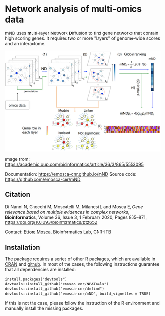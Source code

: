 # Network analysis of multi-omics data

mND uses **m**ulti-layer **N**etwork **D**iffusion to find gene networks that contain high scoring genes. It requires two or more "layers" of genome-wide scores and an interactome.

<img src="vignettes/overview.jpeg">

image from: https://academic.oup.com/bioinformatics/article/36/3/865/5553095

Documentation: https://emosca-cnr.github.io/mND
Source code: https://github.com/emosca-cnr/mND

## Citation

Di Nanni N, Gnocchi M, Moscatelli M, Milanesi L and Mosca E, *Gene relevance based on multiple evidences in complex networks*, **Bioinformatics**, Volume 36, Issue 3, 1 February 2020, Pages 865–871, https://doi.org/10.1093/bioinformatics/btz652

Contact: [Ettore Mosca](https://www.itb.cnr.it/en/institute/staff/ettore-mosca), Bioinformatics Lab, CNR-ITB

## Installation

The package requires a series of other R packages, which are available in [CRAN](https://cran.r-project.org) and [github](https://github.com). In most of the cases, the following instructions guarantee that all dependencies are installed:

```{r, eval=FALSE}
install.packages("devtools")
devtools::install_github("emosca-cnr/NPATools")
devtools::install_github("emosca-cnr/dmfind")
devtools::install_github("emosca-cnr/mND", build_vignettes = TRUE)
```

If this is not the case, please follow the instruction of the R environment and manually install the missing packages.

